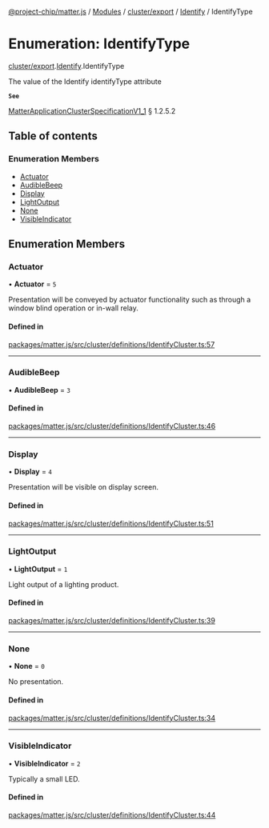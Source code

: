 [@project-chip/matter.js](../README.md) / [Modules](../modules.md) / [cluster/export](../modules/cluster_export.md) / [Identify](../modules/cluster_export.Identify.md) / IdentifyType

# Enumeration: IdentifyType

[cluster/export](../modules/cluster_export.md).[Identify](../modules/cluster_export.Identify.md).IdentifyType

The value of the Identify identifyType attribute

**`See`**

[MatterApplicationClusterSpecificationV1_1](../interfaces/spec_export.MatterApplicationClusterSpecificationV1_1.md) § 1.2.5.2

## Table of contents

### Enumeration Members

- [Actuator](cluster_export.Identify.IdentifyType.md#actuator)
- [AudibleBeep](cluster_export.Identify.IdentifyType.md#audiblebeep)
- [Display](cluster_export.Identify.IdentifyType.md#display)
- [LightOutput](cluster_export.Identify.IdentifyType.md#lightoutput)
- [None](cluster_export.Identify.IdentifyType.md#none)
- [VisibleIndicator](cluster_export.Identify.IdentifyType.md#visibleindicator)

## Enumeration Members

### Actuator

• **Actuator** = ``5``

Presentation will be conveyed by actuator functionality such as through a window blind operation or in-wall
relay.

#### Defined in

[packages/matter.js/src/cluster/definitions/IdentifyCluster.ts:57](https://github.com/project-chip/matter.js/blob/b7330d72/packages/matter.js/src/cluster/definitions/IdentifyCluster.ts#L57)

___

### AudibleBeep

• **AudibleBeep** = ``3``

#### Defined in

[packages/matter.js/src/cluster/definitions/IdentifyCluster.ts:46](https://github.com/project-chip/matter.js/blob/b7330d72/packages/matter.js/src/cluster/definitions/IdentifyCluster.ts#L46)

___

### Display

• **Display** = ``4``

Presentation will be visible on display screen.

#### Defined in

[packages/matter.js/src/cluster/definitions/IdentifyCluster.ts:51](https://github.com/project-chip/matter.js/blob/b7330d72/packages/matter.js/src/cluster/definitions/IdentifyCluster.ts#L51)

___

### LightOutput

• **LightOutput** = ``1``

Light output of a lighting product.

#### Defined in

[packages/matter.js/src/cluster/definitions/IdentifyCluster.ts:39](https://github.com/project-chip/matter.js/blob/b7330d72/packages/matter.js/src/cluster/definitions/IdentifyCluster.ts#L39)

___

### None

• **None** = ``0``

No presentation.

#### Defined in

[packages/matter.js/src/cluster/definitions/IdentifyCluster.ts:34](https://github.com/project-chip/matter.js/blob/b7330d72/packages/matter.js/src/cluster/definitions/IdentifyCluster.ts#L34)

___

### VisibleIndicator

• **VisibleIndicator** = ``2``

Typically a small LED.

#### Defined in

[packages/matter.js/src/cluster/definitions/IdentifyCluster.ts:44](https://github.com/project-chip/matter.js/blob/b7330d72/packages/matter.js/src/cluster/definitions/IdentifyCluster.ts#L44)
